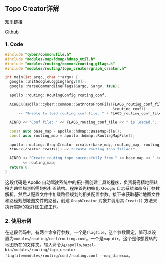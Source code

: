<!--
 * @Author: LOTEAT
 * @Date: 2025-08-25 16:02:41
-->
## Topo Creator详解

[知乎链接]()

[Github](https://github.com/LOTEAT/Apollo-Notes/blob/master/routing/TopoCreator/topo_creator.md)

### 1. Code
```cpp
#include "cyber/common/file.h"
#include "modules/map/hdmap/hdmap_util.h"
#include "modules/routing/common/routing_gflags.h"
#include "modules/routing/topo_creator/graph_creator.h"

int main(int argc, char **argv) {
  google::InitGoogleLogging(argv[0]);
  google::ParseCommandLineFlags(&argc, &argv, true);

  apollo::routing::RoutingConfig routing_conf;

  ACHECK(apollo::cyber::common::GetProtoFromFile(FLAGS_routing_conf_file,
                                                 &routing_conf))
      << "Unable to load routing conf file: " + FLAGS_routing_conf_file;

  AINFO << "Conf file: " << FLAGS_routing_conf_file << " is loaded.";

  const auto base_map = apollo::hdmap::BaseMapFile();
  const auto routing_map = apollo::hdmap::RoutingMapFile();

  apollo::routing::GraphCreator creator(base_map, routing_map, routing_conf);
  ACHECK(creator.Create()) << "Create routing topo failed!";

  AINFO << "Create routing topo successfully from " << base_map << " to "
        << routing_map;
  return 0;
}
```

这段代码是 Apollo 自动驾驶系统中的拓扑图创建工具的程序，负责将高精地图转换为路径规划所需的拓扑图结构。程序首先初始化 Google 日志系统和命令行参数解析，然后从配置文件中加载路径规划的相关配置参数。接下来获取基础地图文件和路径规划地图文件的路径，创建 `GraphCreator` 对象并调用其 `Create()` 方法来执行实际的拓扑图生成工作。

### 2. 使用示例
在这段代码中，有两个命令行参数。一个是`flagfile`，这个参数固定，值可以设置为`modules/routing/conf/routing.conf`。一个是`map_dir`，这个是你想要转的地图所在的文件夹。输入命令为`/apollo/bazel-bin/modules/routing/topo_creator --flagfile=modules/routing/conf/routing.conf --map_dir=xxx`。